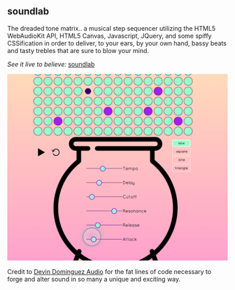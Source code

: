 ## soundlab

The dreaded tone matrix.. a musical step sequencer utilizing the HTML5 WebAudioKit API, HTML5 Canvas, Javascript, JQuery, and some spiffy CSSification in order to deliver, to your ears, by your own hand, bassy beats and tasty trebles that are sure to blow your mind.

*See it live to believe:*
[soundlab](http://josephwilliams.github.io/soundlab/)

![soundlab](./soundlab.png)

Credit to [Devin Dominguez Audio](http://www.dominguezaudio.com/) for the fat lines of code necessary to forge and alter sound in so many a unique and exciting way.
